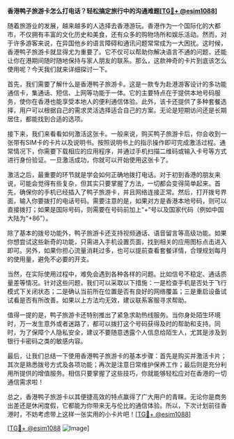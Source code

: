 **香港鸭子旅游卡怎么打电话？轻松搞定旅行中的沟通难题[[TG💪+ @esim1088](https://t.me/s/esim1088)]**

随着旅游业的发展，越来越多的人选择去香港游玩。香港作为一个国际化的大都市，不仅拥有丰富的文化历史和美食，还有众多的购物场所和娱乐活动。然而，对于许多游客来说，在异国他乡的语言障碍和通讯问题常常成为一大困扰。这时候，香港鸭子旅游卡就显得尤为重要了。它不仅可以帮助你解决语言不通的问题，还能让你在港期间随时随地保持与家人朋友的联系。那么，这款神奇的卡片到底该怎么使用呢？今天我们就来详细探讨一下。

首先，我们需要了解什么是香港鸭子旅游卡。这是一款专为赴港游客设计的多功能通信卡，集通话、短信、上网等功能于一体。它的主要特点在于提供本地号码服务，使你在香港也能享受本地人的便利通信体验。此外，该卡还提供了多种套餐选择，用户可以根据自己的需求灵活选择适合自己的方案。无论是短期访问还是长期居住，都能找到合适的选项。

接下来，我们来看看如何激活这张卡。一般来说，购买鸭子旅游卡后，你会收到一张带有SIM卡的卡片以及说明书。按照说明书上的指示操作即可完成激活过程。通常情况下，你需要下载相应的应用程序，并通过手机扫描二维码或输入卡号等方式进行身份验证。一旦激活成功，你就可以开始使用这张卡了。

激活之后，最重要的环节就是学会如何正确地拨打电话。对于初到香港的朋友来说，可能会觉得有些复杂，但其实只要掌握了方法，一切都会变得简单起来。首先，确保你的手机已经插入了鸭子旅游卡，并且网络连接正常。然后，打开拨号界面，输入你要拨打的电话号码。需要注意的是，如果对方是香港本地号码，则可以直接拨打；如果是国际号码，则需要在号码前加上“+”号以及国家代码（例如中国大陆为“+86”）。

除了基本的拨号功能外，鸭子旅游卡还支持视频通话、语音留言等高级功能。如果你想尝试这些新奇的功能，只需进入手机设置页面，找到相关的应用图标点击进入即可。另外，如果你担心流量消耗过多，也可以提前查看套餐详情，合理规划每月的使用量，避免不必要的开支。

当然，在实际使用过程中，难免会遇到各种各样的问题。比如信号不稳定、通话质量差等情况。针对这些问题，我们可以采取以下措施：一是检查手机是否处于飞行模式下关闭状态；二是确认当前所在位置是否有良好的网络覆盖；三是重启设备试试看是否有所改善。如果以上方法均无效，建议联系客服寻求帮助。

值得一提的是，鸭子旅游卡还特别推出了紧急求助热线服务。当你身处陌生环境时，万一发生意外或者迷路了，都可以拨打这个号码获得及时的帮助和支持。同时，为了保障个人隐私安全，建议不要随意透露个人信息给陌生人，尤其是涉及到银行卡密码之类的敏感内容。

最后，让我们总结一下使用香港鸭子旅游卡的基本步骤：首先是购买并激活卡片；其次是熟悉拨号方式及各项功能；再次是注意日常维护保养工作；最后则是充分利用所提供的增值服务。相信只要掌握了这些技巧，你就能够轻松应对在香港的一切通信需求啦！

总之，香港鸭子旅游卡以其便捷高效的特点赢得了广大用户的青睐。无论你是商务出差还是休闲度假，它都能为你带来无与伦比的通信体验。所以，下次计划前往香港时，不妨考虑带上这样一张实用的小卡片吧！[[TG💪+ @esim1088](https://t.me/s/esim1088)]

[[TG💪+ @esim1088](https://t.me/s/esim1088) ![Image](https://i.postimg.cc/4NQfJmqS/Snipaste-2025-05-13-00-14-12.png)]